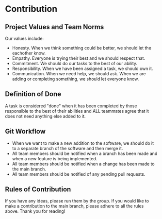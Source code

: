 # Contribution

## Project Values and Team Norms
Our values include:
- Honesty. When we think something could be better, we should let the eachother know.
- Empathy. Everyone is trying their best and we should respect that.
- Commitment. We should do our tasks to the best of our ability.
- Responsibility. When we have been assigned a task, we should own it. 
- Communication. When we need help, we should ask. When we are adding or completing something, we should let everyone know.

## Definition of Done
A task is considered "done" when it has been completed by those responsible to the best of their abilities and ALL teammates agree that
it does not need anything else added to it. 

## Git Workflow
- When we want to make a new addition to the software, we should do it to a separate branch of the software and then merge it.
- All team members should be notified when a branch has been made and when a new feature is being implemented.
- All team members should be notified when a change has been made to the main branch.
- All team members should be notified of any pending pull requests.

## Rules of Contribution
If you have any ideas, please run them by the group. If you would like to make a contribution to the main branch, please adhere to all the rules above. Thank you for reading!
